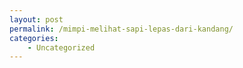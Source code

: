 ```yaml
---
layout: post
permalink: /mimpi-melihat-sapi-lepas-dari-kandang/
categories:
    - Uncategorized
---
```


